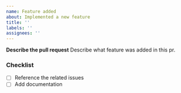 ```yaml
---
name: Feature added
about: Implemented a new feature
title: ''
labels: ''
assignees: ''
---
```


**Describe the pull request**
Describe what feature was added in this pr.

### Checklist

- [ ] Reference the related issues
- [ ] Add documentation
